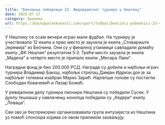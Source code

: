 ```yaml
---
title: "Беочинци победници 23. Видовданског турнира у Нештину"
date: 2025-07-17
category: Хроника
url: https://backapalankavesti.com/sport/fudbal/beocinci-pobednici-23-vidovdanskog-turnira-u-nestinu/
---
```


У Нештину се осам вечери играо мали фудбал. На турниру је учествовало 12 екипа а прво место је заузела је екипа „Стовариште Јеремија“ из Беочина. Они су у финалној утакмици савладали домаћу екипу „ФК Нештин“ резултатом 5:3. Треће место заузела је екипа „Мадена“ а четврто место је припало екипи „Месара Лаки“.

Наградни фонд је био 200.000 РСД. Награде су добили и најбољи играч турнира Владимир Бакош, најбољи стрелац Дамјан Идризи док је за најбољег голмана изабран Марко Зарић. Најлепше голове су постигли Слободан Ковачевић и Лазар Божић.

У ревијалном делу турнира пионири Нештина су победили Сусек. У дуелу тешкаша у навлачењу конопца победили су „Кедери“ екипу „Ловаца“.

Све ово је беспрекорно организовавала група ентузијаста из Нештина уз помоћ спонзора којима се овом приликом захваљују.
